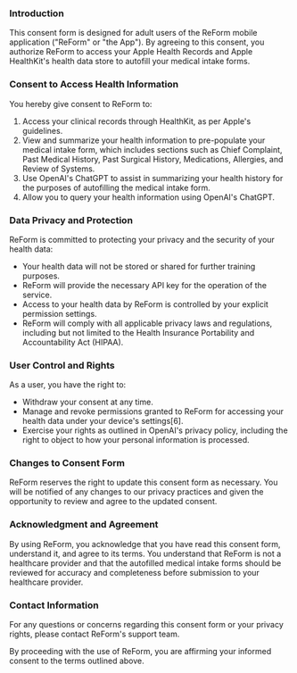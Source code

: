 ### **Introduction**

This consent form is designed for adult users of the ReForm mobile application ("ReForm" or "the App"). By agreeing to this consent, you authorize ReForm to access your Apple Health Records and Apple HealthKit's health data store to autofill your medical intake forms.

### **Consent to Access Health Information**

You hereby give consent to ReForm to:

1. Access your clinical records through HealthKit, as per Apple's guidelines.
2. View and summarize your health information to pre-populate your medical intake form, which includes sections such as Chief Complaint, Past Medical History, Past Surgical History, Medications, Allergies, and Review of Systems.
3. Use OpenAI's ChatGPT to assist in summarizing your health history for the purposes of autofilling the medical intake form.
4. Allow you to query your health information using OpenAI's ChatGPT.

### **Data Privacy and Protection**

ReForm is committed to protecting your privacy and the security of your health data:

- Your health data will not be stored or shared for further training purposes.
- ReForm will provide the necessary API key for the operation of the service.
- Access to your health data by ReForm is controlled by your explicit permission settings.
- ReForm will comply with all applicable privacy laws and regulations, including but not limited to the Health Insurance Portability and Accountability Act (HIPAA).

### **User Control and Rights**

As a user, you have the right to:

- Withdraw your consent at any time.
- Manage and revoke permissions granted to ReForm for accessing your health data under your device's settings[6].
- Exercise your rights as outlined in OpenAI's privacy policy, including the right to object to how your personal information is processed.

### **Changes to Consent Form**

ReForm reserves the right to update this consent form as necessary. You will be notified of any changes to our privacy practices and given the opportunity to review and agree to the updated consent.

### **Acknowledgment and Agreement**

By using ReForm, you acknowledge that you have read this consent form, understand it, and agree to its terms. You understand that ReForm is not a healthcare provider and that the autofilled medical intake forms should be reviewed for accuracy and completeness before submission to your healthcare provider.

### **Contact Information**

For any questions or concerns regarding this consent form or your privacy rights, please contact ReForm's support team.

By proceeding with the use of ReForm, you are affirming your informed consent to the terms outlined above.

